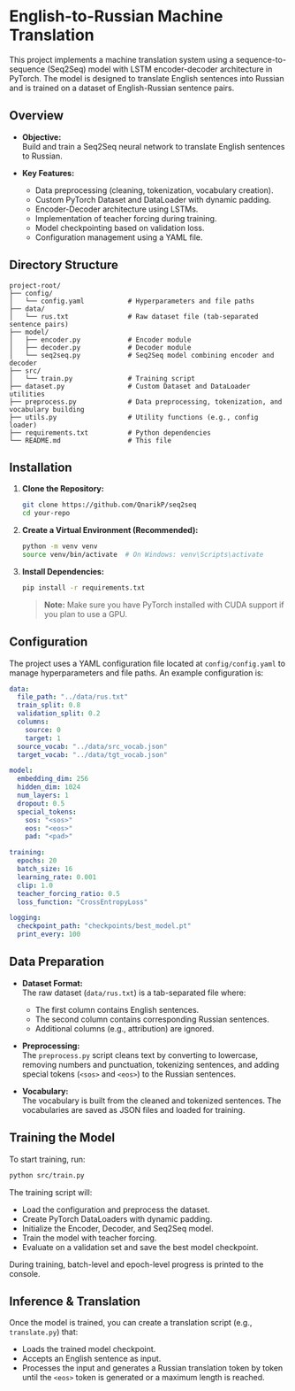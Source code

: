 # English-to-Russian Machine Translation

This project implements a machine translation system using a sequence-to-sequence (Seq2Seq) model with LSTM encoder-decoder architecture in PyTorch. The model is designed to translate English sentences into Russian and is trained on a dataset of English-Russian sentence pairs.

## Overview

- **Objective:**  
  Build and train a Seq2Seq neural network to translate English sentences to Russian.

- **Key Features:**  
  - Data preprocessing (cleaning, tokenization, vocabulary creation).
  - Custom PyTorch Dataset and DataLoader with dynamic padding.
  - Encoder-Decoder architecture using LSTMs.
  - Implementation of teacher forcing during training.
  - Model checkpointing based on validation loss.
  - Configuration management using a YAML file.

## Directory Structure

```plaintext
project-root/
├── config/
│   └── config.yaml           # Hyperparameters and file paths
├── data/
│   └── rus.txt               # Raw dataset file (tab-separated sentence pairs)
├── model/
│   ├── encoder.py            # Encoder module
│   ├── decoder.py            # Decoder module
│   └── seq2seq.py            # Seq2Seq model combining encoder and decoder
├── src/
│   └── train.py              # Training script
├── dataset.py                # Custom Dataset and DataLoader utilities
├── preprocess.py             # Data preprocessing, tokenization, and vocabulary building
├── utils.py                  # Utility functions (e.g., config loader)
├── requirements.txt          # Python dependencies
└── README.md                 # This file
```

## Installation

1. **Clone the Repository:**

   ```bash
   git clone https://github.com/QnarikP/seq2seq
   cd your-repo
   ```

2. **Create a Virtual Environment (Recommended):**

   ```bash
   python -m venv venv
   source venv/bin/activate  # On Windows: venv\Scripts\activate
   ```

3. **Install Dependencies:**

   ```bash
   pip install -r requirements.txt
   ```

   > **Note:** Make sure you have PyTorch installed with CUDA support if you plan to use a GPU.

## Configuration

The project uses a YAML configuration file located at `config/config.yaml` to manage hyperparameters and file paths. An example configuration is:

```yaml
data:
  file_path: "../data/rus.txt"
  train_split: 0.8
  validation_split: 0.2
  columns:
    source: 0
    target: 1
  source_vocab: "../data/src_vocab.json"
  target_vocab: "../data/tgt_vocab.json"

model:
  embedding_dim: 256
  hidden_dim: 1024
  num_layers: 1
  dropout: 0.5
  special_tokens:
    sos: "<sos>"
    eos: "<eos>"
    pad: "<pad>"

training:
  epochs: 20
  batch_size: 16
  learning_rate: 0.001
  clip: 1.0
  teacher_forcing_ratio: 0.5
  loss_function: "CrossEntropyLoss"

logging:
  checkpoint_path: "checkpoints/best_model.pt"
  print_every: 100
```

## Data Preparation

- **Dataset Format:**  
  The raw dataset (`data/rus.txt`) is a tab-separated file where:
  - The first column contains English sentences.
  - The second column contains corresponding Russian sentences.
  - Additional columns (e.g., attribution) are ignored.

- **Preprocessing:**  
  The `preprocess.py` script cleans text by converting to lowercase, removing numbers and punctuation, tokenizing sentences, and adding special tokens (`<sos>` and `<eos>`) to the Russian sentences.

- **Vocabulary:**  
  The vocabulary is built from the cleaned and tokenized sentences. The vocabularies are saved as JSON files and loaded for training.

## Training the Model

To start training, run:

```bash
python src/train.py
```

The training script will:
- Load the configuration and preprocess the dataset.
- Create PyTorch DataLoaders with dynamic padding.
- Initialize the Encoder, Decoder, and Seq2Seq model.
- Train the model with teacher forcing.
- Evaluate on a validation set and save the best model checkpoint.

During training, batch-level and epoch-level progress is printed to the console.

## Inference & Translation

Once the model is trained, you can create a translation script (e.g., `translate.py`) that:
- Loads the trained model checkpoint.
- Accepts an English sentence as input.
- Processes the input and generates a Russian translation token by token until the `<eos>` token is generated or a maximum length is reached.